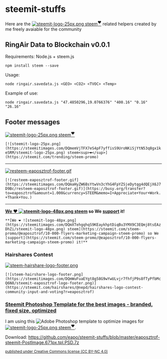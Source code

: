 # steemit-stuffs
Here are the [![steemit-logo-25px.png](https://steemitimages.com/DQmemVjTFX7eS4pF7yffisS9UroNKiSjYtN53q8gx1keSRM/steemit-logo-25px.png) steem<sup>❤</sup>](https://steemit.com/trending/steem-promo) related helpers created by me freely avaiable for the community

## RingAir Data to Blockchain v0.0.1
Requirements: Node.js + steem.js

    npm install steem --save

Usage:

    node ringair.savedata.js <GEO> <CO2> <TVOC> <Temp>

Example of use:

    node ringair.savedata.js "47.4850296,19.0766376" "400.16" "0.16" "26.16"

## Footer messages
[![steemit-logo-25px.png](https://steemitimages.com/DQmemVjTFX7eS4pF7yffisS9UroNKiSjYtN53q8gx1keSRM/steemit-logo-25px.png) steem<sup>❤</sup>](https://steemit.com/trending/steem-promo) 

`[![steemit-logo-25px.png](https://steemitimages.com/DQmemVjTFX7eS4pF7yffisS9UroNKiSjYtN53q8gx1keSRM/steemit-logo-25px.png) steem<sup>❤</sup>](https://steemit.com/trending/steem-promo) `

- - -

[![resteem-eaposztrof-footer.gif](https://steemitimages.com/DQmaHyZW6BsYtwVn3cYhG4FpYZSjeDytqg4dQEjX6J7D9Bc/resteem-eaposztrof-footer.gif)](https://busy.org/transfer?to=eaposztrof&amount=1.000&currency=STEEM&memo=I+Appreciate+Your+Work.+Thank+You.)

`[![resteem-eaposztrof-footer.gif](https://steemitimages.com/DQmaHyZW6BsYtwVn3cYhG4FpYZSjeDytqg4dQEjX6J7D9Bc/resteem-eaposztrof-footer.gif)](https://busy.org/transfer?to=eaposztrof&amount=1.000&currency=STEEM&memo=I+Appreciate+Your+Work.+Thank+You.)`

- - -

**[We ❤ ![steemit-logo-48px.png](https://steemitimages.com/DQmXTehgqhqS9KEaykhptDiqBu3YMX9C3EQmj8tsEAzDhZi/steemit-logo-48px.png) steem](https://steemit.com/steem-promo/@eaposztrof/10-000-flyers-marketing-campaign-steem-promo) so We [support](https://steemit.com/steem-promo/@eaposztrof/10-000-flyers-marketing-campaign-steem-promo) it!**

`**[We ❤ ![steemit-logo-48px.png](https://steemitimages.com/DQmXTehgqhqS9KEaykhptDiqBu3YMX9C3EQmj8tsEAzDhZi/steemit-logo-48px.png) steem](https://steemit.com/steem-promo/@eaposztrof/10-000-flyers-marketing-campaign-steem-promo) so We [support](https://steemit.com/steem-promo/@eaposztrof/10-000-flyers-marketing-campaign-steem-promo) it!**`

### Hairshares Contest

[![steem-hairshare-logo-footer.png](https://steemitimages.com/DQmWuFuaEYgt8g58G9wYwULvjr7fhfjP9s8fTyPfbMcQ6N8/steemit-eaposztrof-logo-footer.png)](https://steemit.com/hairshares/@nepd/hairshares-logo-contest-community-input-and-voting?r=eaposztrof)

`[![steem-hairshare-logo-footer.png](https://steemitimages.com/DQmWuFuaEYgt8g58G9wYwULvjr7fhfjP9s8fTyPfbMcQ6N8/steemit-eaposztrof-logo-footer.png)](https://steemit.com/hairshares/@nepd/hairshares-logo-contest-community-input-and-voting?r=eaposztrof)`

### [Steemit Photoshop Template for the best images - branded, fixed size, optimized](https://steemit.com/steemit/@eaposztrof/steemit-photoshop-template-for-the-best-images-branded-fixed-size-optimized?r=eaposztrof)
I am using this ![Adobe Photoshop](https://steemitimages.com/0x0/https://steemitimages.com/DQma2vzwqhNFw9JQ9TbnYpdGw6vxzFQgRWBRnsYwCHJcaWP/print-designer-near-me.png) template to optimize images for [![steemit-logo-25px.png](https://steemitimages.com/DQmemVjTFX7eS4pF7yffisS9UroNKiSjYtN53q8gx1keSRM/steemit-logo-25px.png) steem<sup>❤</sup>](https://steemit.com/trending/steem-promo). 

Download: https://github.com/eapo/steemit-stuffs/blob/master/eaposztrof-steemit-PostImage.671px.tpl.PSD.7z

<sub>[published under Creative Commons license (CC BY-NC 4.0)](https://creativecommons.org/licenses/by-nc/4.0/)</sub>
